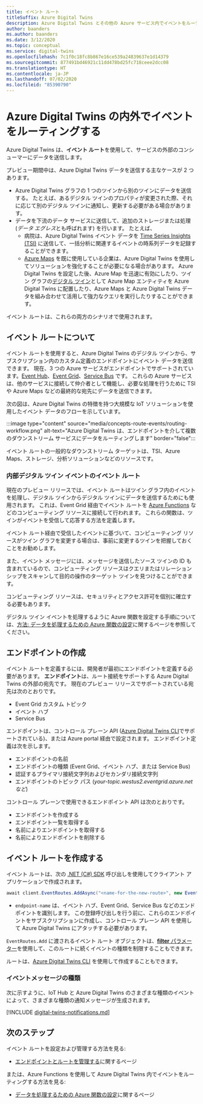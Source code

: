 ```yaml
---
title: イベント ルート
titleSuffix: Azure Digital Twins
description: Azure Digital Twins とその他の Azure サービス内でイベントをルーティングする方法について説明します。
author: baanders
ms.author: baanders
ms.date: 3/12/2020
ms.topic: conceptual
ms.service: digital-twins
ms.openlocfilehash: 7c1f0c18fc8b867e16ce539a24839637e1d14379
ms.sourcegitcommit: 877491bd46921c11dd478bd25fc718ceee2dcc08
ms.translationtype: HT
ms.contentlocale: ja-JP
ms.lasthandoff: 07/02/2020
ms.locfileid: "85390790"
---
```

# <a name="route-events-within-and-outside-of-azure-digital-twins"></a>Azure Digital Twins の内外でイベントをルーティングする

Azure Digital Twins は、**イベント ルート**を使用して、サービスの外部のコンシューマーにデータを送信します。 

プレビュー期間中は、Azure Digital Twins データを送信する主なケースが 2 つあります。
* Azure Digital Twins グラフの 1 つのツインから別のツインにデータを送信する。 たとえば、あるデジタル ツインのプロパティが変更された際、それに応じて別のデジタル ツインに通知し、更新する必要がある場合があります。
* データを下流のデータ サービスに送信して、追加のストレージまたは処理 (*データ エグレス*とも呼ばれます) を行います。 たとえば、
  - 病院は、Azure Digital Twins イベント データを [Time Series Insights (TSI)](../time-series-insights/time-series-insights-update-overview.md) に送信して、一括分析に関連するイベントの時系列データを記録することができます。
  - [Azure Maps](../azure-maps/about-azure-maps.md) を既に使用している企業は、Azure Digital Twins を使用してソリューションを強化することが必要になる場合があります。 Azure Digital Twins を設定した後、Azure Map を迅速に有効にしたり、ツイン グラフの[デジタル ツイン](concepts-twins-graph.md)として Azure Map エンティティを Azure Digital Twins に配置したり、Azure Maps と Azure Digital Twins データを組み合わせて活用して強力なクエリを実行したりすることができます。

イベント ルートは、これらの両方のシナリオで使用されます。

## <a name="about-event-routes"></a>イベント ルートについて

イベント ルートを使用すると、Azure Digital Twins のデジタル ツインから、サブスクリプション内のカスタム定義のエンドポイントにイベント データを送信できます。 現在、3 つの Azure サービスがエンドポイントでサポートされています。[Event Hub](../event-hubs/event-hubs-about.md)、[Event Grid](../event-grid/overview.md)、[Service Bus](../service-bus-messaging/service-bus-messaging-overview.md) です。 これらの Azure サービスは、他のサービスに接続して仲介者として機能し、必要な処理を行うために TSI や Azure Maps などの最終的な宛先にデータを送信できます。

次の図は、Azure Digital Twins の特徴を持つ大規模な IoT ソリューションを使用したイベント データのフローを示しています。

:::image type="content" source="media/concepts-route-events/routing-workflow.png" alt-text="Azure Digital Twins は、エンドポイントを介して複数のダウンストリーム サービスにデータをルーティングします" border="false":::

イベント ルートの一般的なダウンストリーム ターゲットは、TSI、Azure Maps、ストレージ、分析ソリューションなどのリソースです。

### <a name="event-routes-for-internal-digital-twin-events"></a>内部デジタル ツイン イベントのイベント ルート

現在のプレビュー リリースでは、イベント ルートはツイン グラフ内のイベントを処理し、デジタル ツインからデジタル ツインにデータを送信するためにも使用されます。 これは、Event Grid 経由でイベント ルートを [Azure Functions](../azure-functions/functions-overview.md) などのコンピューティング リソースに接続して行われます。 これらの関数は、ツインがイベントを受信して応答する方法を定義します。 

イベント ルート経由で受信したイベントに基づいて、コンピューティング リソースがツイン グラフを変更する場合は、事前に変更するツインを把握しておくことをお勧めします。 

また、イベント メッセージには、メッセージを送信したソース ツインの ID も含まれているので、コンピューティング リソースはクエリまたはリレーションシップをスキャンして目的の操作のターゲット ツインを見つけることができます。 

コンピューティング リソースは、セキュリティとアクセス許可を個別に確立する必要もあります。

デジタル ツイン イベントを処理するように Azure 関数を設定する手順については、[方法: データを処理するための Azure 関数の設定](how-to-create-azure-function.md)に関するページを参照してください。

## <a name="create-an-endpoint"></a>エンドポイントの作成

イベント ルートを定義するには、開発者が最初にエンドポイントを定義する必要があります。 **エンドポイント**は、ルート接続をサポートする Azure Digital Twins の外部の宛先です。 現在のプレビュー リリースでサポートされている宛先は次のとおりです。
* Event Grid カスタム トピック
* イベント ハブ
* Service Bus

エンドポイントは、コントロール プレーン API ([Azure Digital Twins CLI](how-to-use-cli.md)でサポートされている)、または Azure portal 経由で設定されます。 エンドポイント定義は次を示します。
* エンドポイントの名前
* エンドポイントの種類 (Event Grid、イベント ハブ、または Service Bus)
* 認証するプライマリ接続文字列およびセカンダリ接続文字列 
* エンドポイントのトピック パス (*your-topic.westus2.eventgrid.azure.net など*)

コントロール プレーンで使用できるエンドポイント API は次のとおりです。
* エンドポイントを作成する
* エンドポイント一覧を取得する
* 名前によりエンドポイントを取得する
* 名前によりエンドポイントを削除する

## <a name="create-an-event-route"></a>イベント ルートを作成する
 
イベント ルートは、次の [.NET (C#) SDK](how-to-use-apis-sdks.md) 呼び出しを使用してクライアント アプリケーションで作成されます。 

```csharp
await client.EventRoutes.AddAsync("<name-for-the-new-route>", new EventRoute("<endpoint-name>"));
```

* `endpoint-name` は、イベント ハブ、Event Grid、Service Bus などのエンドポイントを識別します。 この登録呼び出しを行う前に、これらのエンドポイントをサブスクリプションに作成し、コントロール プレーン API を使用して Azure Digital Twins にアタッチする必要があります。

`EventRoutes.Add` に渡されるイベント ルート オブジェクトは、[**filter** パラメーター](./how-to-manage-routes.md#filter-events)を使用して、このルートに続くイベントの種類を制限することもできます。

ルートは、[Azure Digital Twins CLI](how-to-use-cli.md) を使用して作成することもできます。

### <a name="types-of-event-messages"></a>イベントメッセージの種類

次に示すように、IoT Hub と Azure Digital Twins のさまざまな種類のイベントによって、さまざまな種類の通知メッセージが生成されます。

[!INCLUDE [digital-twins-notifications.md](../../includes/digital-twins-notifications.md)]

## <a name="next-steps"></a>次のステップ

イベント ルートを設定および管理する方法を見る:
* [エンドポイントとルートを管理する](how-to-manage-routes.md)に関するページ

または、Azure Functions を使用して Azure Digital Twins 内でイベントをルーティングする方法を見る:
* [データを処理するための Azure 関数の設定](how-to-create-azure-function.md)に関するページ